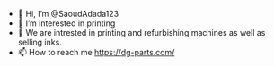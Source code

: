 - 👋 Hi, I’m @SaoudAdada123
- 👀 I’m interested in printing
- 💞️ We are intrested in printing and refurbishing machines as well as selling inks.
- 📫 How to reach me https://dg-parts.com/

<!---
SaoudAdada123/SaoudAdada123 is a ✨ special ✨ repository because its `README.md` (this file) appears on your GitHub profile.
You can click the Preview link to take a look at your changes.
--->
